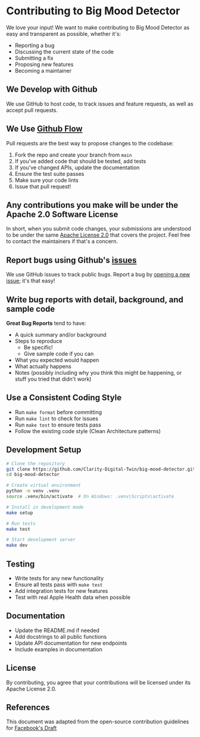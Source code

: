 # Contributing to Big Mood Detector

We love your input! We want to make contributing to Big Mood Detector as easy and transparent as possible, whether it's:

- Reporting a bug
- Discussing the current state of the code
- Submitting a fix
- Proposing new features
- Becoming a maintainer

## We Develop with Github

We use GitHub to host code, to track issues and feature requests, as well as accept pull requests.

## We Use [Github Flow](https://guides.github.com/introduction/flow/index.html)

Pull requests are the best way to propose changes to the codebase:

1. Fork the repo and create your branch from `main`
2. If you've added code that should be tested, add tests
3. If you've changed APIs, update the documentation
4. Ensure the test suite passes
5. Make sure your code lints
6. Issue that pull request!

## Any contributions you make will be under the Apache 2.0 Software License

In short, when you submit code changes, your submissions are understood to be under the same [Apache License 2.0](http://www.apache.org/licenses/LICENSE-2.0) that covers the project. Feel free to contact the maintainers if that's a concern.

## Report bugs using Github's [issues](https://github.com/Clarity-Digital-Twin/big-mood-detector/issues)

We use GitHub issues to track public bugs. Report a bug by [opening a new issue](https://github.com/Clarity-Digital-Twin/big-mood-detector/issues/new); it's that easy!

## Write bug reports with detail, background, and sample code

**Great Bug Reports** tend to have:

- A quick summary and/or background
- Steps to reproduce
  - Be specific!
  - Give sample code if you can
- What you expected would happen
- What actually happens
- Notes (possibly including why you think this might be happening, or stuff you tried that didn't work)

## Use a Consistent Coding Style

* Run `make format` before committing
* Run `make lint` to check for issues
* Run `make test` to ensure tests pass
* Follow the existing code style (Clean Architecture patterns)

## Development Setup

```bash
# Clone the repository
git clone https://github.com/Clarity-Digital-Twin/big-mood-detector.git
cd big-mood-detector

# Create virtual environment
python -m venv .venv
source .venv/bin/activate  # On Windows: .venv\Scripts\activate

# Install in development mode
make setup

# Run tests
make test

# Start development server
make dev
```

## Testing

- Write tests for any new functionality
- Ensure all tests pass with `make test`
- Add integration tests for new features
- Test with real Apple Health data when possible

## Documentation

- Update the README.md if needed
- Add docstrings to all public functions
- Update API documentation for new endpoints
- Include examples in documentation

## License

By contributing, you agree that your contributions will be licensed under its Apache License 2.0.

## References

This document was adapted from the open-source contribution guidelines for [Facebook's Draft](https://github.com/facebook/draft-js/blob/a9316a723f9e918afde44dea68b5f9f39b7d9b00/CONTRIBUTING.md)